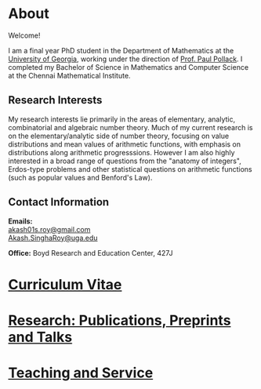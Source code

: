 # About
Welcome! 

I am a final year PhD student in the Department of Mathematics at the [University of Georgia](https://www.math.uga.edu/), working under the direction of [Prof. Paul Pollack](https://pollack.uga.edu/). I completed my Bachelor of Science in Mathematics and Computer Science at the Chennai Mathematical Institute. 

## Research Interests

My research interests lie primarily in the areas of elementary, analytic, combinatorial and algebraic number theory. Much of my current research is on the elementary/analytic side of number theory, focusing on value distributions and mean values of arithmetic functions, with emphasis on distributions along arithmetic progresssions. However I am also highly interested in a broad range of questions from the "anatomy of integers", Erdos-type problems and other statistical questions on arithmetic functions (such as popular values and Benford's Law).

## Contact Information

**Emails:**<br>
akash01s.roy@gmail.com<br>
Akash.SinghaRoy@uga.edu
 
**Office:** Boyd Research and Education Center, 427J

# [Curriculum Vitae](AkashSRoyCV11Nov.pdf)

# [Research: Publications, Preprints and Talks](https://akashsingharoy.github.io/research) 

# [Teaching and Service](https://akashsingharoy.github.io/teachingandservice)

